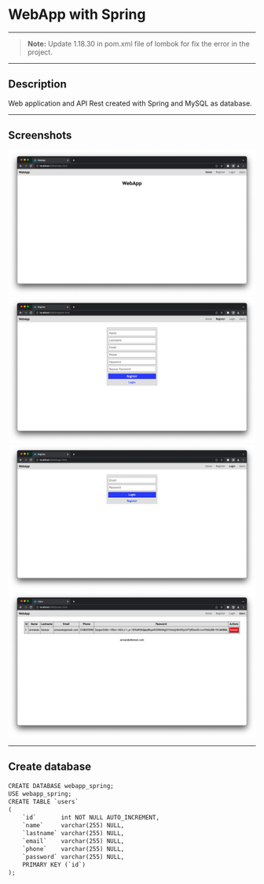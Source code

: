 # WebApp with Spring
---
> **Note:** Update <version>1.18.30</version> in pom.xml file of lombok for fix the error in the project.
___
## Description
Web application and API Rest created with Spring and MySQL as database.
___
## Screenshots
![](screenshots/screenshot-1.png)
![](screenshots/screenshot-2.png)
![](screenshots/screenshot-3.png)
![](screenshots/screenshot-4.png)
___
## Create database
```mysql
CREATE DATABASE webapp_spring;
USE webapp_spring;
CREATE TABLE `users`
(
    `id`       int NOT NULL AUTO_INCREMENT,
    `name`     varchar(255) NULL,
    `lastname` varchar(255) NULL,
    `email`    varchar(255) NULL,
    `phone`    varchar(255) NULL,
    `password` varchar(255) NULL,
    PRIMARY KEY (`id`)
);
```
